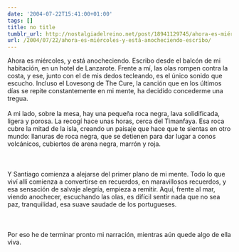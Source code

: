 ```yaml
---
date: '2004-07-22T15:41:00+01:00'
tags: []
title: no title
tumblr_url: http://nostalgiadelreino.net/post/18941129745/ahora-es-miércoles-y-está-anocheciendo-escribo
url: /2004/07/22/ahora-es-miércoles-y-está-anocheciendo-escribo/
---
```


<p>Ahora es miércoles, y está anocheciendo. Escribo desde el balcón de mi habitación, en un hotel de Lanzarote. Frente a mí, las olas rompen contra la costa, y ese, junto con el de mis dedos tecleando, es el único sonido que escucho. Incluso el Lovesong de The Cure, la canción que en los últimos días se repite constantemente en mi mente, ha decidido concederme una tregua.<br/><br/>A mi lado, sobre la mesa, hay una pequeña roca negra, lava solidificada, ligera y porosa. La recogí hace unas horas, cerca del Timanfaya. Esa roca cubre la mitad de la isla, creando un paisaje que hace que te sientas en otro mundo: llanuras de roca negra, que  se detienen para dar lugar a conos volcánicos, cubiertos de arena negra, marrón y roja.<br/><br/><br/><br/>Y Santiago comienza a alejarse del primer plano de mi mente. Todo lo que viví allí comienza a convertirse en recuerdos, en maravillosos recuerdos, y esa sensación de salvaje alegría, empieza a remitir. Aquí, frente al mar, viendo anochecer, escuchando las olas, es difícil sentir nada que no sea paz, tranquilidad, esa suave saudade de los portugueses.<br/><br/><br/><br/>Por eso he de terminar pronto mi narración, mientras aún quede algo de ella viva. </p><div class="blogger-post-footer"><img width="1" height="1" src="https://blogger.googleusercontent.com/tracker/1180118427259117074-6474870857137488704?l=nostalgiadelreino.blogspot.com" alt=""/></div>